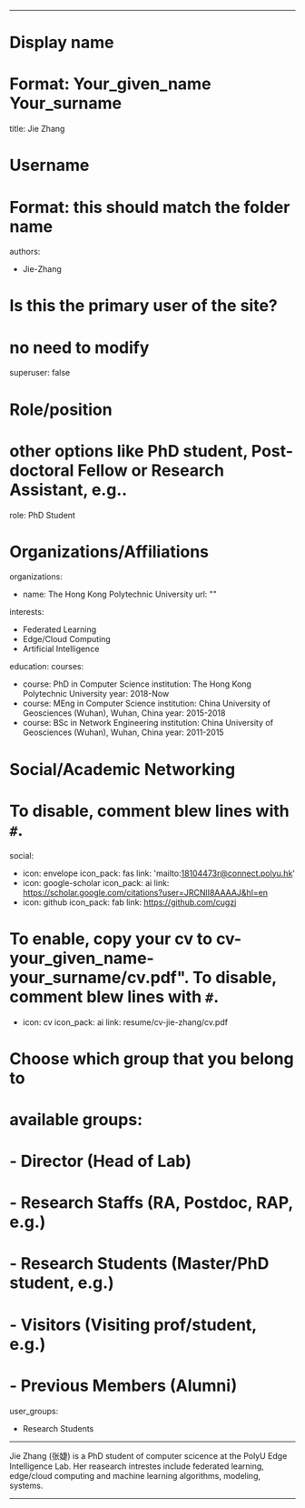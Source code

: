 
---
# Display name
# Format: Your_given_name Your_surname 
title: Jie Zhang

# Username
# Format: this should match the folder name
authors:
- Jie-Zhang

# Is this the primary user of the site?
# no need to modify 
superuser: false

# Role/position
# other options like PhD student, Post-doctoral Fellow or Research Assistant, e.g..
role: PhD Student

# Organizations/Affiliations
organizations:
- name: The Hong Kong Polytechnic University
  url: ""

interests:
- Federated Learning
- Edge/Cloud Computing
- Artificial Intelligence

education:
  courses:
  - course: PhD in Computer Science
    institution: The Hong Kong Polytechnic University
    year: 2018-Now
  - course: MEng in Computer Science
    institution: China University of Geosciences (Wuhan), Wuhan, China
    year: 2015-2018
  - course: BSc in Network Engineering
    institution: China University of Geosciences (Wuhan), Wuhan, China
    year: 2011-2015

# Social/Academic Networking
# To disable, comment blew lines with `#`.
social:
- icon: envelope
  icon_pack: fas
  link: 'mailto:18104473r@connect.polyu.hk'
- icon: google-scholar
  icon_pack: ai
  link: https://scholar.google.com/citations?user=JRCNlI8AAAAJ&hl=en
- icon: github
  icon_pack: fab
  link: https://github.com/cugzj

# To enable, copy your cv to cv-your_given_name-your_surname/cv.pdf". To disable, comment blew lines with `#`.
- icon: cv
  icon_pack: ai
  link: resume/cv-jie-zhang/cv.pdf

# Choose which group that you belong to
#  available groups:
#  - Director (Head of Lab)
#  - Research Staffs (RA, Postdoc, RAP, e.g.)
#  - Research Students (Master/PhD student, e.g.)
#  - Visitors (Visiting prof/student, e.g.)
#  - Previous Members (Alumni)
user_groups:
- Research Students
---

Jie Zhang (张婕) is a PhD student of computer scicence at the PolyU Edge Intelligence Lab. Her reasearch intrestes include federated learning, edge/cloud computing and machine learning algorithms, modeling, systems.

---
